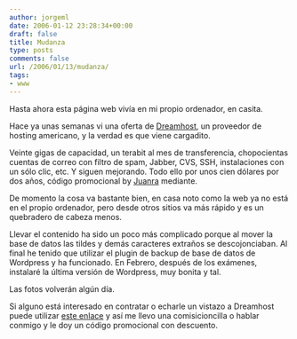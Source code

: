 ```yaml
---
author: jorgeml
date: 2006-01-12 23:28:34+00:00
draft: false
title: Mudanza
type: posts
comments: false
url: /2006/01/13/mudanza/
tags:
- www
---
```


Hasta ahora esta página web vivía en mi propio ordenador, en casita.

Hace ya unas semanas vi una oferta de [Dreamhost](http://www.dreamhost.com/rewards.cgi?jorgeml), un proveedor de hosting americano, y la verdad es que viene cargadito.

Veinte gigas de capacidad, un terabit al mes de transferencia, chopocientas cuentas de correo con filtro de spam, Jabber, CVS, SSH, instalaciones con un sólo clic, etc. Y siguen mejorando. Todo ello por unos cien dólares por dos años, código promocional by [Juanra](http://www.juanramartin.com) mediante.

De momento la cosa va bastante bien, en casa noto como la web ya no está en el propio ordenador, pero desde otros sitios va más rápido y es un quebradero de cabeza menos.

Llevar el contenido ha sido un poco más complicado porque al mover la base de datos las tildes y demás caracteres extraños se descojonciaban. Al final he tenido que utilizar el plugin de backup de base de datos de Wordpress y ha funcionado. En Febrero, después de los exámenes, instalaré la última versión de Wordpress, muy bonita y tal.

Las fotos volverán algún día.

Si alguno está interesado en contratar o echarle un vistazo a Dreamhost puede utilizar [este enlace](http://www.dreamhost.com/rewards.cgi?jorgeml) y así me llevo una comisicioncilla o hablar conmigo y le doy un código promocional con descuento.
